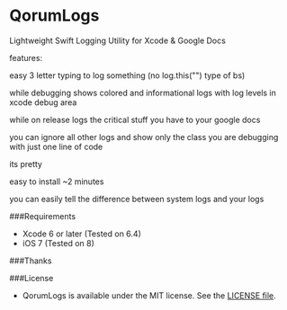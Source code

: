 # QorumLogs
Lightweight Swift Logging Utility for Xcode & Google Docs


features:

easy 3 letter typing to log something (no log.this("") type of bs)

while debugging shows colored and informational logs with log levels in xcode debug area

while on release logs the critical stuff you have to your google docs

you can ignore all other logs and show only the class you are debugging with just one line of code

its pretty

easy to install ~2 minutes

you can easily tell the difference between system logs and your logs

###Requirements

- Xcode 6 or later (Tested on 6.4)
- iOS 7  (Tested on 8)

###Thanks


###License
- QorumLogs is available under the MIT license. See the [LICENSE file](https://github.com/goktugyil/QorumLogs/blob/master/LICENSE).
